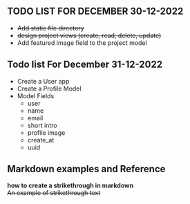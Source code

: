 ## TODO LIST FOR DECEMBER 30-12-2022
- ~~Add static file directory~~
- ~~design  project views  (create, read, delete, update)~~
- Add featured image field to the project model
  

## Todo list For December 31-12-2022
- Create a User app
- Create a Profile Model 
- Model Fields 
    - user 
    - name 
    - email 
    - short intro 
    - profile image 
    - create_at 
    - uuid 


## Markdown examples and Reference 
**how to create a strikethrough in markdown**
~~An example of strikethrough text~~  